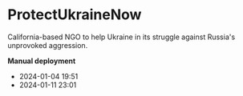 # ProtectUkraineNow
California-based NGO to help Ukraine in its struggle against Russia's unprovoked aggression.

**Manual deployment**
- 2024-01-04 19:51
- 2024-01-11 23:01
